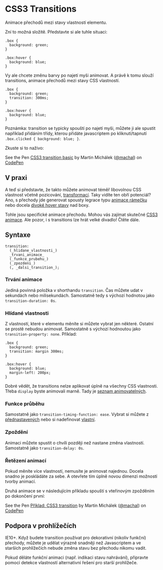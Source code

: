 
CSS3 Transitions
===============

Animace přechodů mezi stavy vlastností elementu.

Zní to možná složitě. Představte si ale tuhle situaci:

	.box { 
	  background: green; 
	}
	
	.box:hover { 
	  background: blue; 
	}

Vy ale chcete změnu barvy po najetí myši animovat. A právě k tomu slouží transitions, animace přechodů mezi stavy CSS vlastností.

	.box { 
	  background: green; 
	  transition: 300ms;
	}
	
	.box:hover { 
	  background: blue; 
	}

Poznámka: transition se typicky spouští po najetí myši, můžete ji ale spustit například přidáním třídy, kterou přidáte javascriptem po kliknutí/tapnutí `.box.clicked { background: blue; }`.
	
Zkuste si to naživo:

<p data-height="179" data-theme-id="502" data-slug-hash="hJljB" data-user="machal" data-default-tab="result" class='codepen'>See the Pen <a href='http://codepen.io/machal/pen/hJljB'>CSS3 transition basic</a> by Martin Michálek (<a href='http://codepen.io/machal'>@machal</a>) on <a href='http://codepen.io'>CodePen</a></p>
<script async src="http://codepen.io/assets/embed/ei.js"></script>

V praxi
-------

A teď si představte, že takto můžete animovat téměř libovolnou CSS vlastnost včetně pozicování, [transformací](css3-transforms.md). Taky vidíte ten obří potenciál? Ano, s přechody jde generovat spousty legrace typu [animace rámečku](http://kratce.vzhurudolu.cz/post/18092366948/css3-rolecek) nebo docela [divoké hover stavy](http://tympanus.net/Tutorials/OriginalHoverEffects/) nad boxy.

Tohle jsou specifické animace přechodu. Mohou vás zajímat skutečné [CSS3 animace](css3-animations.md). Ale pozor, i s transitions lze hrát velké divadlo! Čtěte dále.


Syntaxe
-------

	transition:
	  (_hlidane_vlastnosti_)
	  _trvani_animace_
	  (_funkce_prubehu_)
	  (_zpozdeni_)
	  (, _dalsi_transition_);
  
  
### Trvání animace

Jediná povinná položka v shorthandu `transition`. Čas můžete udat v sekundách nebo milisekundách. Samostatně tedy s výchozí hodnotou jako `transition-duration: 0s`.

### Hlídané vlastnosti

Z vlastností, které v elementu měníte si můžete vybrat jen některé. Ostatní se prostě nebudou animovat. Samostatně s výchozí hodnoutou jako `transition-property: none`. Příklad:

	.box { 
	  background: green; 
	  transition: margin 300ms;
	}
	
	.box:hover { 
	  background: blue; 
	  margin-left: 200px;
	}

Dobré vědět, že transitions nelze aplikovat úplně na všechny CSS vlastnosti. Třeba `display` byste animovali marně. Tady je [seznam animovatelných](http://www.w3.org/TR/css3-transitions/#animatable-properties).

### Funkce průběhu

Samostatně jako `transition-timing-function: ease`. Vybrat si můžete z [přednastavených](http://www.w3.org/TR/css3-transitions/#animatable-properties) nebo si nadefinovat [vlastní](http://matthewlein.com/ceaser/).

### Zpoždění

Animaci můžete spustit o chvíli později než nastane změna vlastností. Samostatně jako `transition-delay: 0s`.

### Řetězení animací

Pokud měníte více vlastností, nemusíte je animovat najednou. Docela snadno je poskládáte za sebe. A otevřete tím úplně novou dimenzi možností tvorby animací.

Druhá animace se v následujícím příkladu spouští s vteřinovým zpožděním po dokončení první:

<p data-height="146" data-theme-id="502" data-slug-hash="vIGAk" data-user="machal" data-default-tab="result" class='codepen'>See the Pen <a href='http://codepen.io/machal/pen/vIGAk'>Příklad: CSS3 transition</a> by Martin Michálek (<a href='http://codepen.io/machal'>@machal</a>) on <a href='http://codepen.io'>CodePen</a></p>
<script async src="http://codepen.io/assets/embed/ei.js"></script>


Podpora v prohlížečích
----------------------

IE10+. Když budete transition používat pro dekorativní (nikoliv funkční) přechody, můžete je udělat výrazně snadněji než Javascriptem a ve starších prohlížečích nebude změna stavu bez přechodu nikomu vadit.

Pokud děláte funkční animaci (např. indikaci stavu nahrávání), připravte pomocí detekce vlastností alternativní řešení pro starší prohlížeče.
